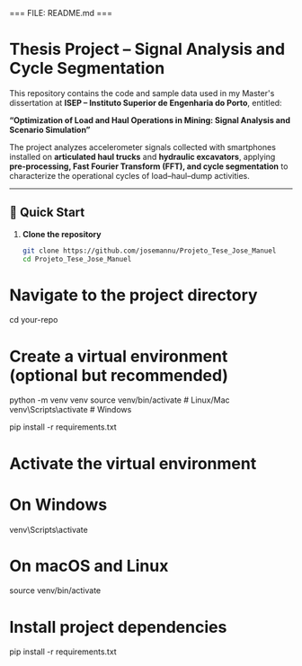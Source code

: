 === FILE: README.md ===
# Thesis Project – Signal Analysis and Cycle Segmentation

This repository contains the code and sample data used in my Master's dissertation at **ISEP – Instituto Superior de Engenharia do Porto**, entitled:

**“Optimization of Load and Haul Operations in Mining: Signal Analysis and Scenario Simulation”**

The project analyzes accelerometer signals collected with smartphones installed on **articulated haul trucks** and **hydraulic excavators**, applying **pre-processing, Fast Fourier Transform (FFT), and cycle segmentation** to characterize the operational cycles of load–haul–dump activities.

---

## 🚀 Quick Start

1. **Clone the repository**
   ```bash
   git clone https://github.com/josemannu/Projeto_Tese_Jose_Manuel
   cd Projeto_Tese_Jose_Manuel


# Navigate to the project directory
cd your-repo

# Create a virtual environment (optional but recommended)
python -m venv venv
source venv/bin/activate   # Linux/Mac
venv\Scripts\activate      # Windows

pip install -r requirements.txt


# Activate the virtual environment
# On Windows
venv\Scripts\activate
# On macOS and Linux
source venv/bin/activate



# Install project dependencies
pip install -r requirements.txt


